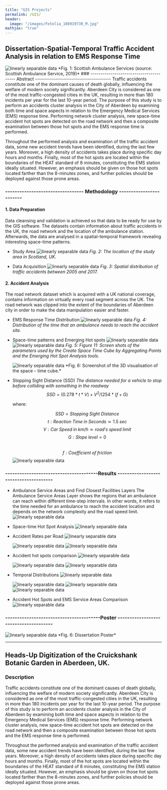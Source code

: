 ```yaml
---
title: "GIS Projects"
permalink: /GIS/
header:
  image: "/images/Fotolia_108919730_M.jpg"
mathjax: "true"
---
```


## Dissertation-Spatial-Temporal Traffic Accident Analysis in relation to EMS Response Time
<img src="{{ site.url }}{{ site.baseurl }}/images/perceptron/AccidentAnalysis.jpg" alt="linearly separable data">
*Fig. 1: Scottish Ambulance Services (source: Scottish Ambulance Service, 2019)*
### ---------------------------------------- Abstract --------------------------------------
Traffic accidents constitute one of the dominant causes of death globally, influencing the welfare of modern society significantly. Aberdeen City is considered as one of the most traffic-congested cities in the UK, resulting in more than 180 incidents per year for the last 10-year period. The purpose of this study is to perform an accidents cluster analysis in the City of Aberdeen by examining both time and space aspects in relation to the Emergency Medical Services (EMS) response time. Performing network cluster analysis, new space-time accident hot spots are detected on the road network and then a composite examination between those hot spots and the EMS response time is performed.

Throughout the performed analysis and examination of the traffic accident data, some new accident trends have been identified, during the last few years. Moreover, a high density of accidents takes place during specific day hours and months. Finally, most of the hot spots are located within the boundaries of the HEAT standard of 8 minutes, constituting the EMS station ideally situated. However, an emphasis should be given on those hot spots located farther than the 8-minutes zones, and further policies should be deployed against those prone areas.

### --------------------------------- Methodology ------------------------
#### 1. Data Preparation
  Data cleansing and validation is achieved so that data to be ready for use by the GIS software. The datasets contain information about   traffic accidents in the UK, the road network and the location of the ambulance station. Afterwards, the data are analysed in a         spatial-temporal framework revealing interesting space-time patterns.
  * Study Area 
    <img src="{{ site.url }}{{ site.baseurl }}/images/perceptron/StudyArea.jpg" alt="linearly separable data">
    *Fig. 2: The location of the study area in Scotland, UK.*
    
  + Data Acquisition
    <img src="{{ site.url }}{{ site.baseurl }}/images/perceptron/DataAcq.jpg" alt="linearly separable data">
    *Fig. 3: Spatial distribution of traffic accidents between 2005 and 2017.*

#### 2. Accident Analysis
  The road network dataset which is acquired with a UK national coverage, contains information on virtually every road segment across     the UK. The road network was clipped into the extent of the boundaries of Aberdeen city in order to make the data manipulation           easier and faster.
  * EMS Response Time Distribution
    <img src="{{ site.url }}{{ site.baseurl }}/images/Dissertation/image.png" alt="linearly separable data">
    *Fig. 4: Distribution of the time that an ambulance needs to reach the accident site.*
     
  + Space-time patterns and Emerging Hot spots
    <img src="{{ site.url }}{{ site.baseurl }}/images/Dissertation/EmergingHotSpot.jpg" alt="linearly separable data"><img src="{{           site.url }}{{ site.baseurl }}/images/Dissertation/SpaceTimeCube.jpg" alt="linearly separable data">
    *Fig. 5: Figure 11: Screen shots of the parameters used by the Create Space Time Cube by Aggregating Points and the Emerging Hot Spot Analysis tools.*
      
    <img src="{{ site.url }}{{ site.baseurl }}/images/Dissertation/3D Visualization.jpg" alt="linearly separable data">
    *Fig. 6: Screenshot of the 3D visualisation of the space – time cube.*
    
   - Stopping Sight Distance (SSD)
      *The distance needed for a vehicle to stop before colliding with something in the roadway*
      $$SSD=(0.278*t*V)+V^2/(254*(f + G)$$
      
      where:
      
        $$SSD = Stopping\;Sight\;Distance$$
        $$t: Reaction\;Time\;in\;Seconds ≃ 1.5\;sec$$
        $$V: Car\;Speed\;in\;km/h ≃ road’s\;speed\;limit$$
        $$G: Slope\;level = 0$$               
        $$f: Coefficient\;of\;friction$$ <img src="{{site.url }}{{ site.baseurl }}/images/Dissertation/Coefficient.JPG" alt="linearly separable data">


### ---------------------------------------Results --------------------------------------

  * Ambulance Service Areas and Find Closest Facilities Layers
    The Ambulance Service Areas Layer shows the regions that an ambulance can reach within different time-step intervals. In other           words, it refers to the time needed for an ambulance to reach the accident location and depends on the network complexity and the       road speed limit.<img src="{{site.url }}{{ site.baseurl }}/images/Dissertation/ServiceAreas.jpg" alt="linearly separable data">
  * Space-time Hot Spot Analysis
    <img src="{{site.url }}{{ site.baseurl }}/images/Dissertation/Clusters.jpg" alt="linearly separable data">
    
  * Accident Rates per Road
    <img src="{{site.url }}{{ site.baseurl }}/images/Dissertation/CpR.jpg" alt="linearly separable data">

    
    <img src="{{site.url }}{{ site.baseurl }}/images/Dissertation/CaspR.jpg" alt="linearly separable data">
    
    <img src="{{site.url }}{{ site.baseurl }}/images/Dissertation/DpR.jpg" alt="linearly separable data">
  * Accident hot spots comparison
    <img src="{{site.url }}{{ site.baseurl }}/images/Dissertation/Cr_Cas.jpg" alt="linearly separable data">
    
    <img src="{{site.url }}{{ site.baseurl }}/images/Dissertation/Cr_D.jpg" alt="linearly separable data">
    
    <img src="{{site.url }}{{ site.baseurl }}/images/Dissertation/Cas_D.jpg" alt="linearly separable data">
  * Temporal Distributions
    <img src="{{site.url }}{{ site.baseurl }}/images/Dissertation/Hourly.jpg" alt="linearly separable data">
    
    <img src="{{site.url }}{{ site.baseurl }}/images/Dissertation/Monthly.jpg" alt="linearly separable data">
    
    <img src="{{site.url }}{{ site.baseurl }}/images/Dissertation/Annual.jpg" alt="linearly separable data">
    
    <img src="{{site.url }}{{ site.baseurl }}/images/Dissertation/Clock.JPG" alt="linearly separable data">
  * Accident Hot Spots and EMS Service Areas Comparison
    <img src="{{site.url }}{{ site.baseurl }}/images/Dissertation/Final.jpg" alt="linearly separable data">
    
### ----------------------------------------Poster --------------------------------------
  <img src="{{site.url }}{{ site.baseurl }}/images/Dissertation/Dissertation_Poster.jpg" alt="linearly separable data">
  *Fig. 6: Dissertation Poster*

----------------------------------------------------------------------------------------------------------------------------------------


## Heads-Up Digitization of the Cruickshank Botanic Garden in Aberdeen, UK.

### Description
Traffic accidents constitute one of the dominant causes of death globally, influencing the welfare of modern society significantly. Aberdeen City is considered as one of the most traffic-congested cities in the UK, resulting in more than 180 incidents per year for the last 10-year period. The purpose of this study is to perform an accidents cluster analysis in the City of Aberdeen by examining both time and space aspects in relation to the Emergency Medical Services (EMS) response time. Performing network cluster analysis, new space-time accident hot spots are detected on the road network and then a composite examination between those hot spots and the EMS response time is performed.

Throughout the performed analysis and examination of the traffic accident data, some new accident trends have been identified, during the last few years. Moreover, a high density of accidents takes place during specific day hours and months. Finally, most of the hot spots are located within the boundaries of the HEAT standard of 8 minutes, constituting the EMS station ideally situated. However, an emphasis should be given on those hot spots located farther than the 8-minutes zones, and further policies should be deployed against those prone areas.
